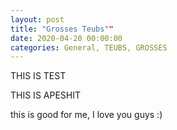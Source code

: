 ```yaml
---
layout: post
title: "Grosses Teubs""
date: 2020-04-20 00:00:00
categories: General, TEUBS, GROSSES
---
```

THIS IS TEST


THIS IS APESHIT

this is good for me, I love you guys :)
